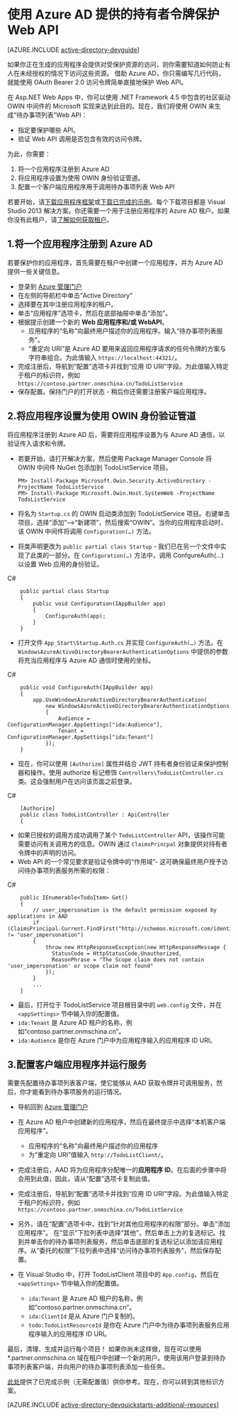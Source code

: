<properties
	pageTitle="Azure AD .NET 入门 | Azure"
	description="如何生成一个与 Azure AD 集成以进行身份验证和授权的 .NET MVC Web API。"
	services="active-directory"
	documentationCenter=".net"
	authors="dstrockis"
	manager="mbaldwin"
	editor=""/>

<tags
	ms.service="active-directory"
	ms.date="01/21/2016"
	wacn.date="07/13/2016"/>


# 使用 Azure AD 提供的持有者令牌保护 Web API

[AZURE.INCLUDE [active-directory-devguide](../includes/active-directory-devguide.md)]

如果你正在生成的应用程序会提供对受保护资源的访问，则你需要知道如何防止有人在未经授权的情况下访问这些资源。
借助 Azure AD，你只需编写几行代码，就能使用 OAuth Bearer 2.0 访问令牌简单直接地保护 Web API。

在 Asp.NET Web Apps 中，你可以使用 .NET Framework 4.5 中包含的社区驱动 OWIN 中间件的 Microsoft 实现来达到此目的。现在，我们将使用 OWIN 来生成“待办事项列表”Web API：
-	指定要保护哪些 API。
-	验证 Web API 调用是否包含有效的访问令牌。

为此，你需要：

1. 将一个应用程序注册到 Azure AD
2. 将应用程序设置为使用 OWIN 身份验证管道。
3. 配置一个客户端应用程序用于调用待办事项列表 Web API

若要开始，请[下载应用程序框架](https://github.com/AzureADQuickStarts/WebAPI-Bearer-DotNet/archive/skeleton.zip)或[下载已完成的示例](https://github.com/AzureADQuickStarts/WebAPI-Bearer-DotNet/archive/complete.zip)。每个下载项目都是 Visual Studio 2013 解决方案。你还需要一个用于注册应用程序的 Azure AD 租户。如果你没有此租户，请[了解如何获取租户](/documentation/articles/active-directory-howto-tenant)。


## 1.将一个应用程序注册到 Azure AD
若要保护你的应用程序，首先需要在租户中创建一个应用程序，并为 Azure AD 提供一些关键信息。

-	登录到 [Azure 管理门户](https://manage.windowsazure.cn)
-	在左侧的导航栏中单击“Active Directory”
-	选择要在其中注册应用程序的租户。
-	单击“应用程序”选项卡，然后在底部抽屉中单击“添加”。
-	根据提示创建一个新的 **Web 应用程序和/或 WebAPI**。
    -	应用程序的“名称”向最终用户描述你的应用程序。输入“待办事项列表服务”。
    -	“重定向 URI”是 Azure AD 要用来返回应用程序请求的任何令牌的方案与字符串组合。为此值输入 `https://localhost:44321/`。
-	完成注册后，导航到“配置”选项卡并找到“应用 ID URI”字段。为此值输入特定于租户的标识符，例如 `https://contoso.partner.onmschina.cn/TodoListService`
- 保存配置。保持门户的打开状态 - 稍后你还需要注册客户端应用程序。

## 2.将应用程序设置为使用 OWIN 身份验证管道

将应用程序注册到 Azure AD 后，需要将应用程序设置为与 Azure AD 通信，以验证传入请求和令牌。

-	若要开始，请打开解决方案，然后使用 Package Manager Console 将 OWIN 中间件 NuGet 包添加到 TodoListService 项目。
		
		
		PM> Install-Package Microsoft.Owin.Security.ActiveDirectory -ProjectName TodoListService
		PM> Install-Package Microsoft.Owin.Host.SystemWeb -ProjectName TodoListService


-	将名为 `Startup.cs` 的 OWIN 启动类添加到 TodoListService 项目。右键单击项目，选择“添加”-->“新建项”，然后搜索“OWIN”。当你的应用程序启动时，该 OWIN 中间件将调用 `Configuration(…)` 方法。
-	将类声明更改为 `public partial class Startup` - 我们已在另一个文件中实现了此类的一部分。在 `Configuration(…)` 方法中，调用 ConfgureAuth(...) 以设置 Web 应用的身份验证。

C#
		
		public partial class Startup
		{
		    public void Configuration(IAppBuilder app)
		    {
		        ConfigureAuth(app);
		    }
		}


-	打开文件 `App_Start\Startup.Auth.cs` 并实现 `ConfigureAuth(…)` 方法。在 `WindowsAzureActiveDirectoryBearerAuthenticationOptions` 中提供的参数将充当应用程序与 Azure AD 通信时使用的坐标。

C#
		
		public void ConfigureAuth(IAppBuilder app)
		{
		    app.UseWindowsAzureActiveDirectoryBearerAuthentication(
		        new WindowsAzureActiveDirectoryBearerAuthenticationOptions
		        {
		            Audience = ConfigurationManager.AppSettings["ida:Audience"],
		            Tenant = ConfigurationManager.AppSettings["ida:Tenant"]
		        });
		}


-	现在，你可以使用 `[Authorize]` 属性并结合 JWT 持有者身份验证来保护控制器和操作。使用 authorize 标记修饰 `Controllers\TodoListController.cs` 类。这会强制用户在访问该页面之前登录。

C#
		
		[Authorize]
		public class TodoListController : ApiController
		{


- 如果已授权的调用方成功调用了某个 `TodoListController` API，该操作可能需要访问有关调用方的信息。OWIN 通过 `ClaimsPrincpal` 对象提供对持有者令牌中的声明的访问。  
- Web API 的一个常见要求是验证令牌中的“作用域”- 这可确保最终用户授予访问待办事项列表服务所需的权限：

C#
		
		public IEnumerable<TodoItem> Get()
		{
		    // user_impersonation is the default permission exposed by applications in AAD
		    if (ClaimsPrincipal.Current.FindFirst("http://schemas.microsoft.com/identity/claims/scope").Value != "user_impersonation")
		    {
		        throw new HttpResponseException(new HttpResponseMessage {
		          StatusCode = HttpStatusCode.Unauthorized,
		          ReasonPhrase = "The Scope claim does not contain 'user_impersonation' or scope claim not found"
		        });
		    }
		    ...
		}


-	最后，打开位于 TodoListService 项目根目录中的 `web.config` 文件，并在 `<appSettings>` 节中输入你的配置值。
  -	`ida:Tenant` 是 Azure AD 租户的名称，例如“contoso.partner.onmschina.cn”。
  -	`ida:Audience` 是你在 Azure 门户中为应用程序输入的应用程序 ID URI。

## 3.配置客户端应用程序并运行服务
需要先配置待办事项列表客户端，使它能够从 AAD 获取令牌并可调用服务，然后，你才能看到待办事项服务的运行情况。

- 导航回到 [Azure 管理门户](https://manage.windowsazure.cn)
- 在 Azure AD 租户中创建新的应用程序，然后在最终提示中选择“本机客户端应用程序”。
    -	应用程序的“名称”向最终用户描述你的应用程序
    -	为“重定向 URI”值输入 `http://TodoListClient/`。
- 完成注册后，AAD 将为应用程序分配唯一的**应用程序 ID**。在后面的步骤中将会用到此值，因此，请从“配置”选项卡复制此值。
-	完成注册后，导航到“配置”选项卡并找到“应用 ID URI”字段。为此值输入特定于租户的标识符，例如 `https://contoso.partner.onmschina.cn/TodoListService`
- 另外，请在“配置”选项卡中，找到“针对其他应用程序的权限”部分。单击“添加应用程序”。 在“显示”下拉列表中选择“其他”，然后单击上方的复选标记。找到并单击你的待办事项列表服务，然后单击底部的复选标记以添加该应用程序。从“委托的权限”下拉列表中选择“访问待办事项列表服务”，然后保存配置。


- 在 Visual Studio 中，打开 TodoListClient 项目中的 `App.config`，然后在 `<appSettings>` 节中输入你的配置值。
  -	`ida:Tenant` 是 Azure AD 租户的名称，例如“contoso.partner.onmschina.cn”。
  -	`ida:ClientId` 是从 Azure 门户复制的。
  -	`todo:TodoListResourceId` 是你在 Azure 门户中为待办事项列表服务应用程序输入的应用程序 ID URI。

最后，清理、生成并运行每个项目！ 如果你尚未这样做，现在可以使用 *.partner.onmschina.cn 域在租户中创建一个新的用户。使用该用户登录到待办事项列表客户端，并向用户的待办事项列表添加一些任务。

[此处](https://github.com/AzureADQuickStarts/WebAPI-Bearer-DotNet/archive/complete.zip)提供了已完成示例（无需配置值）供你参考。现在，你可以转到其他标识方案。

[AZURE.INCLUDE [active-directory-devquickstarts-additional-resources](../includes/active-directory-devquickstarts-additional-resources.md)]

<!---HONumber=Mooncake_0613_2016-->